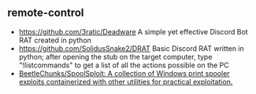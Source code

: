 ## remote-control

- https://github.com/3ratic/Deadware A simple yet effective Discord Bot RAT created in python
- https://github.com/SolidusSnake2/DRAT Basic Discord RAT written in python; after opening the stub on the target computer, type "!listcommands" to get a list of all the actions possible on the PC
- [BeetleChunks/SpoolSploit: A collection of Windows print spooler exploits containerized with other utilities for practical exploitation.](https://github.com/BeetleChunks/SpoolSploit)
